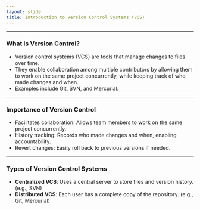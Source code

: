 ```yaml
---
layout: slide
title: Introduction to Version Control Systems (VCS)
---
```


---

### What is Version Control?
- Version control systems (VCS) are tools that manage changes to files over time.
- They enable collaboration among multiple contributors by allowing them to work on the same project concurrently, while keeping track of who made changes and when.
- Examples include Git, SVN, and Mercurial.

---

### Importance of Version Control
- Facilitates collaboration: Allows team members to work on the same project concurrently.
- History tracking: Records who made changes and when, enabling accountability.
- Revert changes: Easily roll back to previous versions if needed.

---

### Types of Version Control Systems

- **Centralized VCS**: Uses a central server to store files and version history. (e.g., SVN)
- **Distributed VCS**: Each user has a complete copy of the repository. (e.g., Git, Mercurial)
